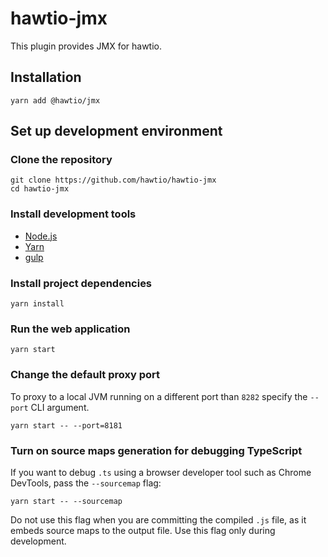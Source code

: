 # hawtio-jmx

This plugin provides JMX for hawtio.

## Installation

```
yarn add @hawtio/jmx
```

## Set up development environment

### Clone the repository

```
git clone https://github.com/hawtio/hawtio-jmx
cd hawtio-jmx
```

### Install development tools

* [Node.js](http://nodejs.org)
* [Yarn](https://yarnpkg.com)
* [gulp](http://gulpjs.com/)

### Install project dependencies

```
yarn install
```

### Run the web application

```
yarn start
```

### Change the default proxy port

To proxy to a local JVM running on a different port than `8282` specify the `--port` CLI argument.

```
yarn start -- --port=8181
```

### Turn on source maps generation for debugging TypeScript

If you want to debug `.ts` using a browser developer tool such as Chrome DevTools, pass the `--sourcemap` flag:

```
yarn start -- --sourcemap
```

Do not use this flag when you are committing the compiled `.js` file, as it embeds source maps to the output file. Use this flag only during development.
